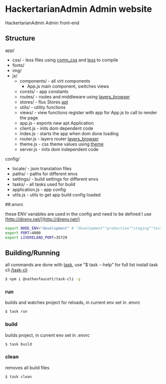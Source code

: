 HackertarianAdmin Admin website
=======
HackertarianAdmin Admin front-end


## Structure

app/
  - css/ - less files using [comn_css](https://github.com/nathanfaucett/comn_css) and [less](https://github.com/less/less.js/) to compile
  - fonts/
  - img/
  - js/
    - components/ - all virt components
      - App.js main component, switches views
    - consts/ - app constants
    - routes/ - routes and middleware using [layers_browser](https://github.com/nathanfaucett/layers_browser)
    - stores/ - flux Stores [apt](https://github.com/nathanfaucett/apt)
    - utils/ - utility functions
    - views/ - view functions register with app for App.js to call to render the page
    - app.js - exports new apt Application
    - client.js - inits dom dependent code
    - index.js - starts the app when dom done loading
    - router.js - layers router [layers_browser](https://github.com/nathanfaucett/layers_browser)
    - theme.js - css theme values using [theme](https://github.com/nathanfaucett/theme)
    - server.js - inits dom independent code

config/
  - locale/ - json translation files
  - paths/ - paths for different envs
  - settings/ - build settings for different envs
  - tasks/ - all tasks used for build
  - application.js - app config
  - utils.js - utils to get app build config loaded

##.envrc

these ENV variables are used in the config and need to be defined
I use [http://direnv.net/](http://direnv.net/)

```bash
export NODE_ENV="development" # "development""production""staging""test"
export PORT=4000
export LIVERELOAD_PORT=35729
```

## Building/Running
all commands are done with [task](https://github.com/nathanfaucett/task), use "$ task --help" for full list
install task cli [/task-cli](https://github.com/nathanfaucett//task-cli)

```bash
$ npm i @nathanfaucett/task-cli -g
```

### run
builds and watches project for reloads, in current env set in .envrc
```bash
$ task run
```

### build
builds project, in current env set in .envrc
```bash
$ task build
```

### clean
removes all build files
```bash
$ task clean
```
